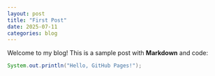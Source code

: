 ```yaml
---
layout: post
title: "First Post"
date: 2025-07-11
categories: blog
---
```

Welcome to my blog! This is a sample post with **Markdown** and code:

```java
System.out.println("Hello, GitHub Pages!");
